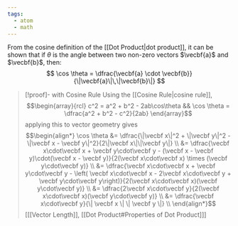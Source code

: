 ```yaml
---
tags:
  - atom
  - math
---
```

From the cosine definition of the [[Dot Product|dot product]], it can be shown that if $\theta$ is the angle between two non-zero vectors $\vecbf{a}$ and $\vecbf{b}$, then:
$$ \cos \theta = \dfrac{\vecbf{a} \cdot \vecbf{b}}{\|\vecbf{a}\|\,\|\vecbf{b}\|} $$
> [!proof]- with Cosine Rule
> Using the [[Cosine Rule|cosine rule]],
> $$\begin{array}{rcl}
> 	c^2 = a^2 + b^2 - 2ab\cos\theta &&
> 	\cos \theta = \dfrac{a^2 + b^2 - c^2}{2ab}
> \end{array}$$
> applying this to vector geometry gives
> $$\begin{align*}
> 	\cos \theta &= \dfrac{\|\vecbf x\|^2 + \|\vecbf y\|^2 - \|\vecbf x - \vecbf y\|^2}{2\|\vecbf x\|\|\vecbf y\|} \\
> 	&= \dfrac{\vecbf x\cdot\vecbf x + \vecbf y\cdot\vecbf y - (\vecbf x - \vecbf y)\cdot(\vecbf x - \vecbf y)}{2(\vecbf x\cdot\vecbf x) \times (\vecbf y\cdot\vecbf y)} \\
> 	&= \dfrac{\vecbf x\cdot\vecbf x + \vecbf y\cdot\vecbf y - \left( \vecbf x\cdot\vecbf x - 2\vecbf x\cdot\vecbf y + \vecbf y\cdot\vecbf y\right)}{2(\vecbf x\cdot\vecbf x)(\vecbf y\cdot\vecbf y)} \\
> 	&= \dfrac{2\vecbf x\cdot\vecbf y}{2(\vecbf x\cdot\vecbf x)(\vecbf y\cdot\vecbf y)} \\
> 	&= \dfrac{\vecbf x\cdot\vecbf y}{\| \vecbf x \| \| \vecbf y \|} \\
> \end{align*}$$
> \[[[Vector Length]], [[Dot Product#Properties of Dot Product]]\]